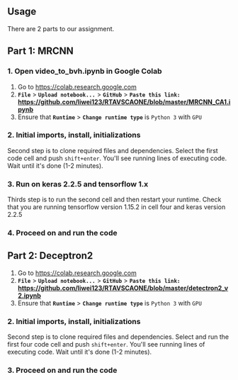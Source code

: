 
## Usage
There are 2 parts to our assignment.
## Part 1: MRCNN
### 1. Open video_to_bvh.ipynb in Google Colab
1. Go to https://colab.research.google.com
2. **```File```** > **```Upload notebook...```** > **```GitHub```** > **```Paste this link:``` https://github.com/liwei123/RTAVSCAONE/blob/master/MRCNN_CA1.ipynb**
3. Ensure that **```Runtime```** > **```Change runtime type```** is ```Python 3``` with ```GPU```
### 2. Initial imports, install, initializations
Second step is to clone required files and dependencies. Select the first code cell and push ```shift+enter```. You'll see running lines of executing code. Wait until it's done (1-2 minutes).
### 3. Run on keras 2.2.5 and tensorflow 1.x
Thirds step is to run the second cell and then restart your runtime. Check that you are running tensorflow version 1.15.2 in cell four and keras version 2.2.5
### 4. Proceed on and run the code 

## Part 2: Deceptron2
1. Go to https://colab.research.google.com
2. **```File```** > **```Upload notebook...```** > **```GitHub```** > **```Paste this link:``` https://github.com/liwei123/RTAVSCAONE/blob/master/detectron2_v2.ipynb**
3. Ensure that **```Runtime```** > **```Change runtime type```** is ```Python 3``` with ```GPU```
### 2. Initial imports, install, initializations
Second step is to clone required files and dependencies. Select and run the first four code cell and push ```shift+enter```. You'll see running lines of executing code. Wait until it's done (1-2 minutes).
### 3. Proceed on and run the code 